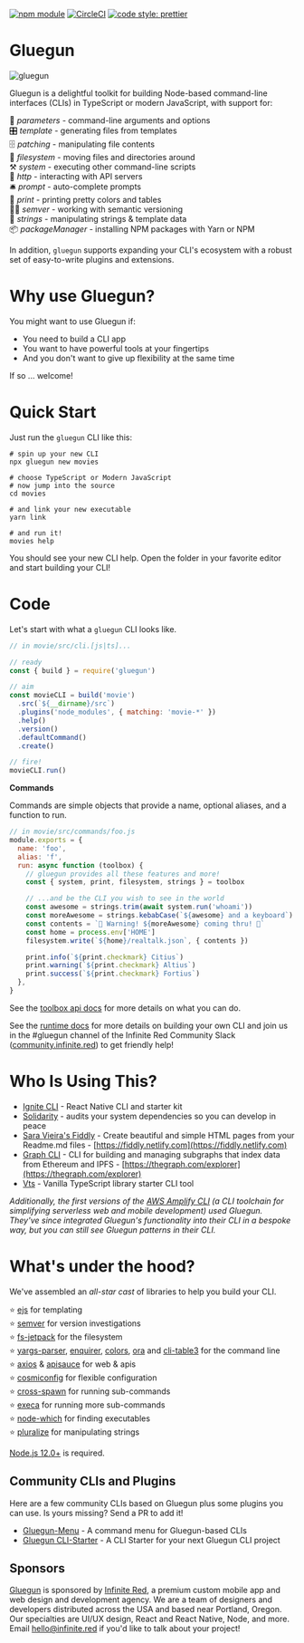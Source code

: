 [![npm module](https://badge.fury.io/js/gluegun.svg)](https://www.npmjs.org/package/gluegun)
[![CircleCI](https://circleci.com/gh/infinitered/gluegun.svg?style=svg)](https://circleci.com/gh/infinitered/gluegun)
[![code style: prettier](https://img.shields.io/badge/code_style-prettier-ff69b4.svg?style=flat-square)](https://github.com/prettier/prettier)

# Gluegun

![gluegun](https://user-images.githubusercontent.com/1479215/50237287-5a23e380-0371-11e9-89ea-85b41cd25217.jpg)

Gluegun is a delightful toolkit for building Node-based command-line interfaces (CLIs) in TypeScript or modern JavaScript, with support for:

🌯 _parameters_ - command-line arguments and options<br />
🎛 _template_ - generating files from templates<br />
🗄 _patching_ - manipulating file contents<br />
💾 _filesystem_ - moving files and directories around<br />
⚒ _system_ - executing other command-line scripts<br />
🎅 _http_ - interacting with API servers<br />
🛎 _prompt_ - auto-complete prompts<br />
💃 _print_ - printing pretty colors and tables<br />
👩‍✈️ _semver_ - working with semantic versioning<br />
🎻 _strings_ - manipulating strings & template data<br />
📦 _packageManager_ - installing NPM packages with Yarn or NPM<br />

In addition, `gluegun` supports expanding your CLI's ecosystem with a robust set of easy-to-write plugins and extensions.

# Why use Gluegun?

You might want to use Gluegun if:

- You need to build a CLI app
- You want to have powerful tools at your fingertips
- And you don't want to give up flexibility at the same time

If so ... welcome!

# Quick Start

Just run the `gluegun` CLI like this:

```
# spin up your new CLI
npx gluegun new movies

# choose TypeScript or Modern JavaScript
# now jump into the source
cd movies

# and link your new executable
yarn link

# and run it!
movies help
```

You should see your new CLI help. Open the folder in your favorite editor and start building your CLI!

# Code

Let's start with what a `gluegun` CLI looks like.

```js
// in movie/src/cli.[js|ts]...

// ready
const { build } = require('gluegun')

// aim
const movieCLI = build('movie')
  .src(`${__dirname}/src`)
  .plugins('node_modules', { matching: 'movie-*' })
  .help()
  .version()
  .defaultCommand()
  .create()

// fire!
movieCLI.run()
```

**Commands**

Commands are simple objects that provide a name, optional aliases, and a function to run.

```js
// in movie/src/commands/foo.js
module.exports = {
  name: 'foo',
  alias: 'f',
  run: async function (toolbox) {
    // gluegun provides all these features and more!
    const { system, print, filesystem, strings } = toolbox

    // ...and be the CLI you wish to see in the world
    const awesome = strings.trim(await system.run('whoami'))
    const moreAwesome = strings.kebabCase(`${awesome} and a keyboard`)
    const contents = `🚨 Warning! ${moreAwesome} coming thru! 🚨`
    const home = process.env['HOME']
    filesystem.write(`${home}/realtalk.json`, { contents })

    print.info(`${print.checkmark} Citius`)
    print.warning(`${print.checkmark} Altius`)
    print.success(`${print.checkmark} Fortius`)
  },
}
```

See the [toolbox api docs](./docs/toolbox-api.md) for more details on what you can do.

See the [runtime docs](./docs/runtime.md) for more details on building your own CLI and join us in the #gluegun channel of the Infinite Red Community Slack ([community.infinite.red](http://community.infinite.red)) to get friendly help!

# Who Is Using This?

- [Ignite CLI](https://github.com/infinitered/ignite) - React Native CLI and starter kit
- [Solidarity](https://github.com/infinitered/solidarity) - audits your system dependencies so you can develop in peace
- [Sara Vieira's Fiddly](https://github.com/SaraVieira/fiddly) - Create beautiful and simple HTML pages from your Readme.md files - [https://fiddly.netlify.com](https://fiddly.netlify.com)
- [Graph CLI](https://github.com/graphprotocol/graph-cli) - CLI for building and managing subgraphs that index data from Ethereum and IPFS - [https://thegraph.com/explorer](https://thegraph.com/explorer)
- [Vts](https://github.com/snowfrogdev/Vts) - Vanilla TypeScript library starter CLI tool

*Additionally, the first versions of the [AWS Amplify CLI](https://github.com/aws-amplify/amplify-cli) (a CLI toolchain for simplifying serverless web and mobile development) used Gluegun. They've since integrated Gluegun's functionality into their CLI in a bespoke way, but you can still see Gluegun patterns in their CLI.*

# What's under the hood?

We've assembled an _all-star cast_ of libraries to help you build your CLI.

⭐️ [ejs](https://github.com/mde/ejs) for templating<br />
⭐️ [semver](https://github.com/npm/node-semver) for version investigations<br />
⭐️ [fs-jetpack](https://github.com/szwacz/fs-jetpack) for the filesystem<br />
⭐️ [yargs-parser](https://github.com/yargs/yargs-parser), [enquirer](https://github.com/enquirer/enquirer), [colors](https://github.com/Marak/colors.js), [ora](https://github.com/sindresorhus/ora) and [cli-table3](https://github.com/cli-table/cli-table3) for the command line<br />
⭐️ [axios](https://github.com/mzabriskie/axios) & [apisauce](https://github.com/infinitered/apisauce) for web & apis<br />
⭐️ [cosmiconfig](https://github.com/davidtheclark/cosmiconfig) for flexible configuration </br>
⭐️ [cross-spawn](https://github.com/IndigoUnited/node-cross-spawn) for running sub-commands</br>
⭐️ [execa](https://github.com/sindresorhus/execa) for running more sub-commands</br>
⭐️ [node-which](https://github.com/npm/node-which) for finding executables</br>
⭐️ [pluralize](https://github.com/blakeembrey/pluralize) for manipulating strings</br>

[Node.js 12.0+](https://nodejs.org) is required.

## Community CLIs and Plugins

Here are a few community CLIs based on Gluegun plus some plugins you can use. Is yours missing? Send a PR to add it!

- [Gluegun-Menu](https://github.com/lenneTech/gluegun-menu) - A command menu for Gluegun-based CLIs
- [Gluegun CLI-Starter](https://github.com/lenneTech/cli-starter) - A CLI Starter for your next Gluegun CLI project

## Sponsors

[Gluegun](https://github.com/infinitered/gluegun) is sponsored by [Infinite Red](https://infinite.red/), a premium custom mobile app and web design and development agency. We are a team of designers and developers distributed across the USA and based near Portland, Oregon. Our specialties are UI/UX design, React and React Native, Node, and more. Email [hello@infinite.red](mailto:hello@infinite.red) if you'd like to talk about your project!

